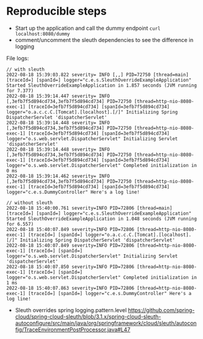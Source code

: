# Reproducible steps

- Start up the application and call the dummy endpoint `curl localhost:8080/dummy`
- comment/uncomment the sleuth dependencies to see the difference in logging 


File logs:
```
// with sleuth
2022-08-18 15:39:03.822 severity= INFO [,,] PID=72750 [thread=main] [traceId=] [spanId=] logger="c.e.s.SleuthOverrideExampleApplication" Started SleuthOverrideExampleApplication in 1.857 seconds (JVM running for 7.377)
2022-08-18 15:39:14.447 severity= INFO [,3efb7f5d894cd734,3efb7f5d894cd734] PID=72750 [thread=http-nio-8080-exec-1] [traceId=3efb7f5d894cd734] [spanId=3efb7f5d894cd734] logger="o.a.c.c.C.[Tomcat].[localhost].[/]" Initializing Spring DispatcherServlet 'dispatcherServlet'
2022-08-18 15:39:14.448 severity= INFO [,3efb7f5d894cd734,3efb7f5d894cd734] PID=72750 [thread=http-nio-8080-exec-1] [traceId=3efb7f5d894cd734] [spanId=3efb7f5d894cd734] logger="o.s.web.servlet.DispatcherServlet" Initializing Servlet 'dispatcherServlet'
2022-08-18 15:39:14.448 severity= INFO [,3efb7f5d894cd734,3efb7f5d894cd734] PID=72750 [thread=http-nio-8080-exec-1] [traceId=3efb7f5d894cd734] [spanId=3efb7f5d894cd734] logger="o.s.web.servlet.DispatcherServlet" Completed initialization in 0 ms
2022-08-18 15:39:14.462 severity= INFO [,3efb7f5d894cd734,3efb7f5d894cd734] PID=72750 [thread=http-nio-8080-exec-1] [traceId=3efb7f5d894cd734] [spanId=3efb7f5d894cd734] logger="c.e.s.DummyController" Here's a log line!

// without sleuth
2022-08-18 15:40:00.761 severity=INFO PID=72806 [thread=main] [traceId=] [spanId=] logger="c.e.s.SleuthOverrideExampleApplication" Started SleuthOverrideExampleApplication in 1.048 seconds (JVM running for 6.557)
2022-08-18 15:40:07.849 severity=INFO PID=72806 [thread=http-nio-8080-exec-1] [traceId=] [spanId=] logger="o.a.c.c.C.[Tomcat].[localhost].[/]" Initializing Spring DispatcherServlet 'dispatcherServlet'
2022-08-18 15:40:07.849 severity=INFO PID=72806 [thread=http-nio-8080-exec-1] [traceId=] [spanId=] logger="o.s.web.servlet.DispatcherServlet" Initializing Servlet 'dispatcherServlet'
2022-08-18 15:40:07.850 severity=INFO PID=72806 [thread=http-nio-8080-exec-1] [traceId=] [spanId=] logger="o.s.web.servlet.DispatcherServlet" Completed initialization in 1 ms
2022-08-18 15:40:07.863 severity=INFO PID=72806 [thread=http-nio-8080-exec-1] [traceId=] [spanId=] logger="c.e.s.DummyController" Here's a log line!
```
- Sleuth overrides spring logging.pattern.level https://github.com/spring-cloud/spring-cloud-sleuth/blob/3.1.x/spring-cloud-sleuth-autoconfigure/src/main/java/org/springframework/cloud/sleuth/autoconfig/TraceEnvironmentPostProcessor.java#L47
